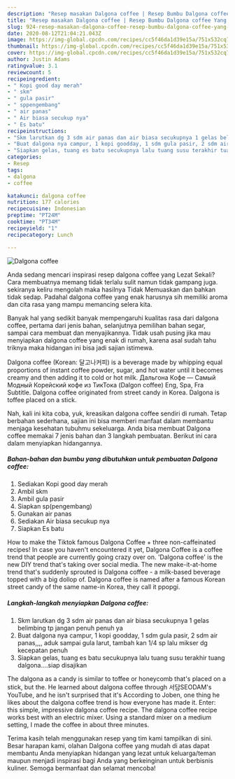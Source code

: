 ```yaml
---
description: "Resep masakan Dalgona coffee | Resep Bumbu Dalgona coffee Yang Sedap"
title: "Resep masakan Dalgona coffee | Resep Bumbu Dalgona coffee Yang Sedap"
slug: 924-resep-masakan-dalgona-coffee-resep-bumbu-dalgona-coffee-yang-sedap
date: 2020-08-12T21:04:21.043Z
image: https://img-global.cpcdn.com/recipes/cc5f46da1d39e15a/751x532cq70/dalgona-coffee-foto-resep-utama.jpg
thumbnail: https://img-global.cpcdn.com/recipes/cc5f46da1d39e15a/751x532cq70/dalgona-coffee-foto-resep-utama.jpg
cover: https://img-global.cpcdn.com/recipes/cc5f46da1d39e15a/751x532cq70/dalgona-coffee-foto-resep-utama.jpg
author: Justin Adams
ratingvalue: 3.1
reviewcount: 5
recipeingredient:
- " Kopi good day merah"
- " skm"
- " gula pasir"
- " sppengembang"
- " air panas"
- " Air biasa secukup nya"
- " Es batu"
recipeinstructions:
- "Skm larutkan dg 3 sdm air panas dan air biasa secukupnya 1 gelas belimbing tp jangan penuh penuh ya"
- "Buat dalgona nya campur, 1 kopi goodday, 1 sdm gula pasir, 2 sdm air panas,,,, aduk sampai gula larut, tambah kan 1/4 sp lalu mikser dg kecepatan penuh"
- "Siapkan gelas, tuang es batu secukupnya lalu tuang susu terakhir tuang dalgona....siap disajikan"
categories:
- Resep
tags:
- dalgona
- coffee

katakunci: dalgona coffee 
nutrition: 177 calories
recipecuisine: Indonesian
preptime: "PT24M"
cooktime: "PT34M"
recipeyield: "1"
recipecategory: Lunch

---
```



![Dalgona coffee](https://img-global.cpcdn.com/recipes/cc5f46da1d39e15a/751x532cq70/dalgona-coffee-foto-resep-utama.jpg)

Anda sedang mencari inspirasi resep dalgona coffee yang Lezat Sekali? Cara membuatnya memang tidak terlalu sulit namun tidak gampang juga. sekiranya keliru mengolah maka hasilnya Tidak Memuaskan dan bahkan tidak sedap. Padahal dalgona coffee yang enak harusnya sih memiliki aroma dan cita rasa yang mampu memancing selera kita.

Banyak hal yang sedikit banyak mempengaruhi kualitas rasa dari dalgona coffee, pertama dari jenis bahan, selanjutnya pemilihan bahan segar, sampai cara membuat dan menyajikannya. Tidak usah pusing jika mau menyiapkan dalgona coffee yang enak di rumah, karena asal sudah tahu triknya maka hidangan ini bisa jadi sajian istimewa.

Dalgona coffee (Korean: 달고나커피) is a beverage made by whipping equal proportions of instant coffee powder, sugar, and hot water until it becomes creamy and then adding it to cold or hot milk. Дальгона Кофе — Самый Модный Корейский кофе из ТикТока (Dalgon coffee) Eng, Spa, Fra Subtitle. Dalgona coffee originated from street candy in Korea. Dalgona is toffee placed on a stick.


Nah, kali ini kita coba, yuk, kreasikan dalgona coffee sendiri di rumah. Tetap berbahan sederhana, sajian ini bisa memberi manfaat dalam membantu menjaga kesehatan tubuhmu sekeluarga. Anda bisa membuat Dalgona coffee memakai 7 jenis bahan dan 3 langkah pembuatan. Berikut ini cara dalam menyiapkan hidangannya.

<!--inarticleads1-->

##### Bahan-bahan dan bumbu yang dibutuhkan untuk pembuatan Dalgona coffee:

1. Sediakan  Kopi good day merah
1. Ambil  skm
1. Ambil  gula pasir
1. Siapkan  sp(pengembang)
1. Gunakan  air panas
1. Sediakan  Air biasa secukup nya
1. Siapkan  Es batu


How to make the Tiktok famous Dalgona Coffee + three non-caffeinated recipes! In case you haven&#39;t encountered it yet, Dalgona Coffee is a coffee trend that people are currently going crazy over on. &#39;Dalgona coffee&#39; is the new DIY trend that&#39;s taking over social media. The new make-it-at-home trend that&#39;s suddenly sprouted is Dalgona coffee - a milk-based beverage topped with a big dollop of. Dalgona coffee is named after a famous Korean street candy of the same name-in Korea, they call it ppopgi. 

<!--inarticleads2-->

##### Langkah-langkah menyiapkan Dalgona coffee:

1. Skm larutkan dg 3 sdm air panas dan air biasa secukupnya 1 gelas belimbing tp jangan penuh penuh ya
1. Buat dalgona nya campur, 1 kopi goodday, 1 sdm gula pasir, 2 sdm air panas,,,, aduk sampai gula larut, tambah kan 1/4 sp lalu mikser dg kecepatan penuh
1. Siapkan gelas, tuang es batu secukupnya lalu tuang susu terakhir tuang dalgona....siap disajikan


The dalgona as a candy is similar to toffee or honeycomb that&#39;s placed on a stick, but the. He learned about dalgona coffee through 서담SEODAM&#39;s YouTube, and he isn&#39;t surprised that it&#39;s According to Joben, one thing he likes about the dalgona coffee trend is how everyone has made it. Enter: this simple, impressive dalgona coffee recipe. The dalgona coffee recipe works best with an electric mixer. Using a standard mixer on a medium setting, I made the coffee in about three minutes. 

Terima kasih telah menggunakan resep yang tim kami tampilkan di sini. Besar harapan kami, olahan Dalgona coffee yang mudah di atas dapat membantu Anda menyiapkan hidangan yang lezat untuk keluarga/teman maupun menjadi inspirasi bagi Anda yang berkeinginan untuk berbisnis kuliner. Semoga bermanfaat dan selamat mencoba!
